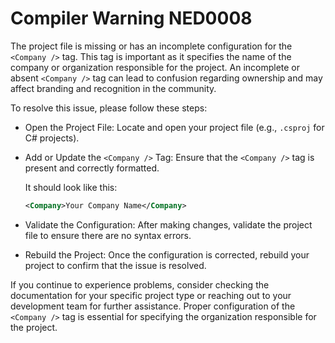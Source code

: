 # Compiler Warning NED0008

The project file is missing or has an incomplete configuration for the `<Company />` tag. This tag is important as it specifies the name of the company or organization responsible for the project. An incomplete or absent `<Company />` tag can lead to confusion regarding ownership and may affect branding and recognition in the community.

To resolve this issue, please follow these steps:

- Open the Project File: Locate and open your project file (e.g., `.csproj` for C# projects).

- Add or Update the `<Company />` Tag: Ensure that the `<Company />` tag is present and correctly formatted.

  It should look like this:
  ```xml
  <Company>Your Company Name</Company>
  ```

- Validate the Configuration: After making changes, validate the project file to ensure there are no syntax errors.

- Rebuild the Project: Once the configuration is corrected, rebuild your project to confirm that the issue is resolved.

If you continue to experience problems, consider checking the documentation for your specific project type or reaching out to your development team for further assistance. Proper configuration of the `<Company />` tag is essential for specifying the organization responsible for the project.